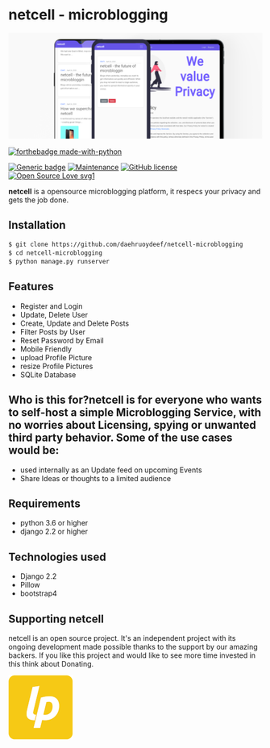 # netcell - microblogging

![](media/screenshots.png)

[![forthebadge made-with-python](https://camo.githubusercontent.com/5392ad6fb7875a2520001270f08309896b6cb25d/687474703a2f2f466f7254686542616467652e636f6d2f696d616765732f6261646765732f6d6164652d776974682d707974686f6e2e737667)](https://www.python.org/)

[![Generic badge](https://camo.githubusercontent.com/1bf4d6b48be8773fe4295951756e5a908022fda0/68747470733a2f2f696d672e736869656c64732e696f2f62616467652f72656c656173652d312e302d5245442e737667)](https://camo.githubusercontent.com/1bf4d6b48be8773fe4295951756e5a908022fda0/68747470733a2f2f696d672e736869656c64732e696f2f62616467652f72656c656173652d312e302d5245442e737667) [![Maintenance](https://camo.githubusercontent.com/0e6a3f975d68b438efec82fef1f9491600606df8/68747470733a2f2f696d672e736869656c64732e696f2f62616467652f4d61696e7461696e65642533462d7965732d677265656e2e737667)](https://camo.githubusercontent.com/0e6a3f975d68b438efec82fef1f9491600606df8/68747470733a2f2f696d672e736869656c64732e696f2f62616467652f4d61696e7461696e65642533462d7965732d677265656e2e737667) [![GitHub license](https://camo.githubusercontent.com/16ffa88a35d0857d4db701c510eb3099fbf8d907/68747470733a2f2f696d672e736869656c64732e696f2f6769746875622f6c6963656e73652f4e61657265656e2f5374726170446f776e2e6a732e737667)](https://camo.githubusercontent.com/16ffa88a35d0857d4db701c510eb3099fbf8d907/68747470733a2f2f696d672e736869656c64732e696f2f6769746875622f6c6963656e73652f4e61657265656e2f5374726170446f776e2e6a732e737667) [![Open Source Love svg1](https://camo.githubusercontent.com/d41b9884bd102b525c8fb9a8c3c8d3bbed2b67f0/68747470733a2f2f6261646765732e66726170736f66742e636f6d2f6f732f76312f6f70656e2d736f757263652e7376673f763d313033)](https://camo.githubusercontent.com/d41b9884bd102b525c8fb9a8c3c8d3bbed2b67f0/68747470733a2f2f6261646765732e66726170736f66742e636f6d2f6f732f76312f6f70656e2d736f757263652e7376673f763d313033)

**netcell** is a opensource microblogging platform, it respecs your privacy and gets the job done.



## Installation

```bash
$ git clone https://github.com/daehruoydeef/netcell-microblogging
$ cd netcell-microblogging
$ python manage.py runserver
```



## Features

* Register and Login
* Update, Delete User
* Create, Update and Delete Posts
* Filter Posts by User
* Reset Password by Email
* Mobile Friendly
* upload Profile Picture
* resize Profile Pictures
* SQLite Database



## Who is this for?netcell is for everyone who wants to self-host a simple Microblogging Service, with no worries about Licensing, spying or unwanted third party behavior. Some of the use cases would be:

* used internally as an Update feed on upcoming Events
* Share Ideas or thoughts to a limited audience



## Requirements

* python 3.6 or higher
* django 2.2 or higher



## Technologies used

* Django 2.2
* Pillow
* bootstrap4



## Supporting netcell

netcell is an open source project. It's an independent project with its ongoing development made possible thanks to the support by our amazing backers. If you like this project and would like to see more time invested in this think about Donating.

![](media/liberapay.png)